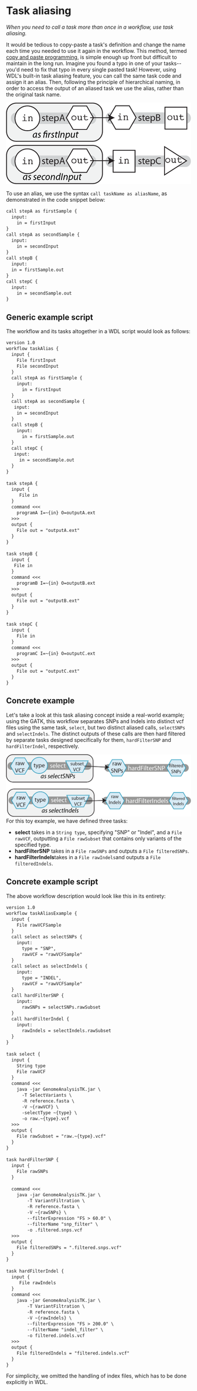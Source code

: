 # Task aliasing
*When you need to call a task more than once in a workflow, use task aliasing.* 

It would be tedious to copy-paste a task's definition and change the name each time you needed to use it again in the workflow. This method, termed [copy and paste programming](https://en.wikipedia.org/wiki/Copy-and-paste_programming), is simple enough up front but difficult to maintain in the long run. Imagine you found a typo in one of your tasks--you'd need to fix that typo in every single pasted task! However, using WDL's built-in task aliasing feature, you can call the same task code and assign it an alias. Then, following the principle of hierarchical naming, in order to access the output of an aliased task we use the alias, rather than the original task name.

![Diagram depicting the same task being used twice for different input samples. The first time the task is called, it is called with an alias "as firstInput", whereas the second time it is called, it is called with the alias "as secondInput". The output from the task the first time is used in a process StepB whereas the output from the task the second time is used in a process StepC.](../Images/task_alias.png)

To use an alias, we use the syntax `call taskName as aliasName`, as demonstrated in the code snippet below:
```wdl
call stepA as firstSample { 
  input: 
    in = firstInput 
}
call stepA as secondSample { 
  input: 
    in = secondInput 
}
call stepB { 
  input: 
  in = firstSample.out 
}
call stepC { 
  input: 
    in = secondSample.out 
}
```
## Generic example script

The workflow and its tasks altogether in a WDL script would look as follows:

```
version 1.0
workflow taskAlias {
  input {
    File firstInput
    File secondInput
  }
  call stepA as firstSample {
    input: 
      in = firstInput 
  }
  call stepA as secondSample {
   input: 
    in = secondInput
  }
  call stepB { 
    input: 
      in = firstSample.out 
  }
  call stepC {
   input: 
     in = secondSample.out
  }
}

task stepA {
  input {
     File in
  }
  command <<<
    programA I=~{in} O=outputA.ext 
  >>>
  output { 
    File out = "outputA.ext" 
  }
}

task stepB {
  input {
   File in  
  }
  command <<<
    programB I=~{in} O=outputB.ext 
  >>>
  output { 
    File out = "outputB.ext" 
  }
}

task stepC {
  input {
    File in  
  }
  command <<<
    programC I=~{in} O=outputC.ext 
  >>>
  output { 
    File out = "outputC.ext" 
  }
}
```
## Concrete example

Let's take a look at this task aliasing concept inside a real-world example; using the GATK, this workflow separates SNPs and Indels into distinct vcf files using the same task, `select`, but two distinct aliased calls, `selectSNPs` and `selectIndels`. The distinct outputs of these calls are then hard filtered by separate tasks designed specifically for them, `hardFilterSNP` and `hardFilterIndel`, respectively.

![Diagram depicting how a raw VCF is used as input to the same task, "select" that is used with two different aliases; selectSNPs and selectIndels. The two separate outputs are then passed to two different tools, hardFileterSNPs and hardFilterIndels, respectively.](../Images/gatk_alias.png)
For this toy example, we have defined three tasks:

* **select** takes in a `String type`, specifying "SNP" or "Indel", and a `File rawVCF`, outputting a `File rawSubset` that contains only variants of the specified type.
* **hardFilterSNP** takes in a `File rawSNPs` and outputs a `File filteredSNPs`.
* **hardFilterIndels**takes in a `File rawIndels`and outputs a `File filteredIndels`.

## Concrete example script

The above workflow description would look like this in its entirety:

```wdl
version 1.0
workflow taskAliasExample {
  input {
    File rawVCFSample
  }
  call select as selectSNPs { 
    input: 
      type = "SNP", 
      rawVCF = "rawVCFSample"
  }
  call select as selectIndels {
    input: 
      type = "INDEL", 
      rawVCF = "rawVCFSample" 
  }
  call hardFilterSNP {
    input:
      rawSNPs = selectSNPs.rawSubset 
  }
  call hardFilterIndel { 
    input:
      rawIndels = selectIndels.rawSubset 
  }
}

task select {
  input {
    String type
    File rawVCF
  }
  command <<<
    java -jar GenomeAnalysisTK.jar \
      -T SelectVariants \
      -R reference.fasta \
      -V ~{rawVCF} \
      -selectType ~{type} \
      -o raw.~{type}.vcf
  >>>
  output {
    File rawSubset = "raw.~{type}.vcf"
  }
}

task hardFilterSNP {
  input {
    File rawSNPs
  }

  command <<<
    java -jar GenomeAnalysisTK.jar \
        -T VariantFiltration \
        -R reference.fasta \
        -V ~{rawSNPs} \
        --filterExpression "FS > 60.0" \
        --filterName "snp_filter" \
        -o .filtered.snps.vcf
  >>>
  output {
    File filteredSNPs = ".filtered.snps.vcf"
  }
}

task hardFilterIndel {
  input {
     File rawIndels
  }
  command <<<
    java -jar GenomeAnalysisTK.jar \
        -T VariantFiltration \
        -R reference.fasta \
        -V ~{rawIndels} \
        --filterExpression "FS > 200.0" \
        --filterName "indel_filter" \
        -o filtered.indels.vcf
  >>>
  output {
    File filteredIndels = "filtered.indels.vcf"
  }
}
```

For simplicity, we omitted the handling of index files, which has to be done explicitly in WDL. 

